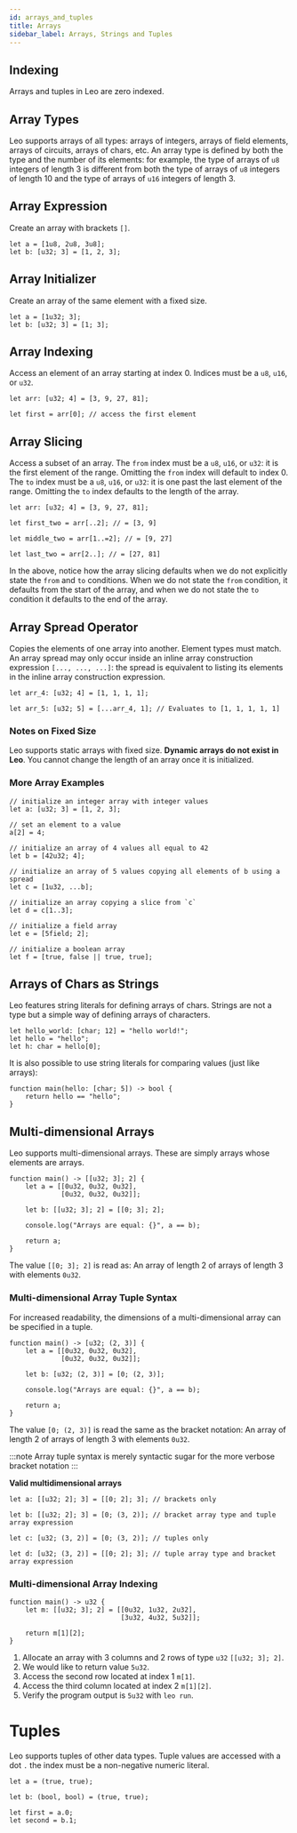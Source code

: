 ```yaml
---
id: arrays_and_tuples
title: Arrays
sidebar_label: Arrays, Strings and Tuples
---
```


## Indexing
Arrays and tuples in Leo are zero indexed.

## Array Types
Leo supports arrays of all types:
arrays of integers, arrays of field elements, arrays of circuits, arrays of chars, etc.
An array type is defined by both the type and the number of its elements:
for example, the type of arrays of `u8` integers of length 3
is different from
both the type of arrays of `u8` integers of length 10
and the type of arrays of `u16` integers of length 3.

## Array Expression
Create an array with brackets `[]`.

```leo
let a = [1u8, 2u8, 3u8];
let b: [u32; 3] = [1, 2, 3];
```

## Array Initializer
Create an array of the same element with a fixed size.

```leo
let a = [1u32; 3];
let b: [u32; 3] = [1; 3];
```

## Array Indexing

Access an element of an array starting at index 0. Indices must be a `u8`, `u16`, or `u32`.
```leo
let arr: [u32; 4] = [3, 9, 27, 81];

let first = arr[0]; // access the first element
```

## Array Slicing
Access a subset of an array. 
The `from` index must be a `u8`, `u16`, or `u32`: it is the first element of the range. Omitting the `from` index will default to index 0.
The `to` index must be a `u8`, `u16`, or `u32`: it is one past the last element of the range. Omitting the `to` index defaults to the length of the array.

```leo
let arr: [u32; 4] = [3, 9, 27, 81];

let first_two = arr[..2]; // = [3, 9]

let middle_two = arr[1..=2]; // = [9, 27]

let last_two = arr[2..]; // = [27, 81]
```

In the above, notice how the array slicing defaults when we do not explicitly state the `from` and `to` conditions. When we do not state the `from` condition, it defaults from the start of the array, and when we do not state the `to` condition it defaults to the end of the array.

## Array Spread Operator
Copies the elements of one array into another. Element types must match.
An array spread may only occur inside an inline array construction expression `[..., ..., ...]`:
the spread is equivalent to listing its elements in the inline array construction expression.

```leo
let arr_4: [u32; 4] = [1, 1, 1, 1];

let arr_5: [u32; 5] = [...arr_4, 1]; // Evaluates to [1, 1, 1, 1, 1]
```

### Notes on Fixed Size
Leo supports static arrays with fixed size. 
**Dynamic arrays do not exist in Leo**. 
You cannot change the length of an array once it is initialized.

### More Array Examples

```leo
// initialize an integer array with integer values
let a: [u32; 3] = [1, 2, 3];

// set an element to a value
a[2] = 4;

// initialize an array of 4 values all equal to 42
let b = [42u32; 4];

// initialize an array of 5 values copying all elements of b using a spread
let c = [1u32, ...b];

// initialize an array copying a slice from `c`
let d = c[1..3];

// initialize a field array
let e = [5field; 2];

// initialize a boolean array
let f = [true, false || true, true];
```

## Arrays of Chars as Strings

Leo features string literals for defining arrays of chars. Strings are not a type but a simple way of defining
arrays of characters. 

```leo
let hello_world: [char; 12] = "hello world!";
let hello = "hello";
let h: char = hello[0];
```

It is also possible to use string literals for comparing values (just like arrays):

```leo
function main(hello: [char; 5]) -> bool {
    return hello == "hello";
} 
```

## Multi-dimensional Arrays

Leo supports multi-dimensional arrays.
These are simply arrays whose elements are arrays.

```leo
function main() -> [[u32; 3]; 2] {
    let a = [[0u32, 0u32, 0u32],
             [0u32, 0u32, 0u32]];

    let b: [[u32; 3]; 2] = [[0; 3]; 2];

    console.log("Arrays are equal: {}", a == b);

    return a;
}
```

The value `[[0; 3]; 2]` is read as: An array of length 2 of arrays of length 3 with elements `0u32`.

### Multi-dimensional Array Tuple Syntax

For increased readability, the dimensions of a multi-dimensional array can be specified in a tuple.

```leo
function main() -> [u32; (2, 3)] {
    let a = [[0u32, 0u32, 0u32], 
             [0u32, 0u32, 0u32]];

    let b: [u32; (2, 3)] = [0; (2, 3)];

    console.log("Arrays are equal: {}", a == b);

    return a;
}
```

The value `[0; (2, 3)]` is read the same as the bracket notation: An array of length 2 of arrays of length 3 with elements `0u32`.

:::note
Array tuple syntax is merely syntactic sugar for the more verbose bracket notation
:::

**Valid multidimensional arrays**
```leo
let a: [[u32; 2]; 3] = [[0; 2]; 3]; // brackets only

let b: [[u32; 2]; 3] = [0; (3, 2)]; // bracket array type and tuple array expression

let c: [u32; (3, 2)] = [0; (3, 2)]; // tuples only

let d: [u32; (3, 2)] = [[0; 2]; 3]; // tuple array type and bracket array expression
```

### Multi-dimensional Array Indexing

```leo
function main() -> u32 {
    let m: [[u32; 3]; 2] = [[0u32, 1u32, 2u32],
                            [3u32, 4u32, 5u32]];

    return m[1][2];
}
```
1. Allocate an array with 3 columns and 2 rows of type `u32` `[[u32; 3]; 2]`. 
2. We would like to return value `5u32`.
3. Access the second row located at index 1 `m[1]`.
4. Access the third column located at index 2 `m[1][2]`.
5. Verify the program output is `5u32` with `leo run`.

# Tuples
Leo supports tuples of other data types.
Tuple values are accessed with a dot `.` the index must be a non-negative numeric literal.

```leo
let a = (true, true);

let b: (bool, bool) = (true, true);

let first = a.0;
let second = b.1;
```
